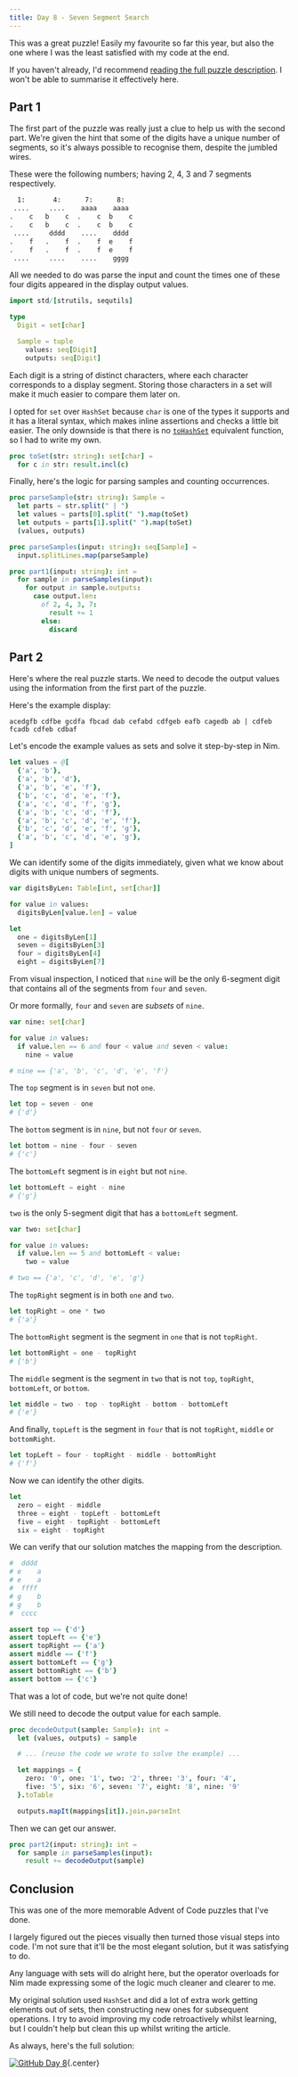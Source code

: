 ```yaml
---
title: Day 8 - Seven Segment Search
---
```


This was a great puzzle! Easily my favourite so far this year, but also the one where I was the least satisfied with my code at the end.

If you haven't already, I'd recommend [reading the full puzzle description](https://adventofcode.com/2021/day/8). I won't be able to summarise it effectively here.

## Part 1

The first part of the puzzle was really just a clue to help us with the second part. We're given the hint that some of the digits have a unique number of segments, so it's always possible to recognise them, despite the jumbled wires.

These were the following numbers; having 2, 4, 3 and 7 segments respectively.

```txt
  1:       4:      7:      8: 
 ....     ....    aaaa    aaaa 
.    c   b    c  .    c  b    c
.    c   b    c  .    c  b    c
 ....     dddd    ....    dddd 
.    f   .    f  .    f  e    f
.    f   .    f  .    f  e    f
 ....     ....    ....    gggg 
```

All we needed to do was parse the input and count the times one of these four digits appeared in the display output values.

```nim
import std/[strutils, sequtils]

type
  Digit = set[char]

  Sample = tuple
    values: seq[Digit]
    outputs: seq[Digit]
```

Each digit is a string of distinct characters, where each character corresponds to a display segment. Storing those characters in a set will make it much easier to compare them later on.

I opted for `set` over `HashSet` because `char` is one of the types it supports and it has a literal syntax, which makes inline assertions and checks a little bit easier. The only downside is that there is no [`toHashSet`](https://nim-lang.org/docs/sets.html#toHashSet%2CopenArray%5BA%5D) equivalent function, so I had to write my own.

```nim
proc toSet(str: string): set[char] =
  for c in str: result.incl(c)
```

Finally, here's the logic for parsing samples and counting occurrences.

```nim
proc parseSample(str: string): Sample =
  let parts = str.split(" | ")
  let values = parts[0].split(" ").map(toSet)
  let outputs = parts[1].split(" ").map(toSet)
  (values, outputs)

proc parseSamples(input: string): seq[Sample] =
  input.splitLines.map(parseSample)

proc part1(input: string): int =
  for sample in parseSamples(input):
    for output in sample.outputs:
      case output.len:
        of 2, 4, 3, 7:
          result += 1
        else:
          discard
```

## Part 2
Here's where the real puzzle starts. We need to decode the output values using the information from the first part of the puzzle.

Here's the example display:

```
acedgfb cdfbe gcdfa fbcad dab cefabd cdfgeb eafb cagedb ab | cdfeb fcadb cdfeb cdbaf
```

Let's encode the example values as sets and solve it step-by-step in Nim.

```nim
let values = @[
  {'a', 'b'},
  {'a', 'b', 'd'},
  {'a', 'b', 'e', 'f'},
  {'b', 'c', 'd', 'e', 'f'},
  {'a', 'c', 'd', 'f', 'g'},
  {'a', 'b', 'c', 'd', 'f'},
  {'a', 'b', 'c', 'd', 'e', 'f'},
  {'b', 'c', 'd', 'e', 'f', 'g'},
  {'a', 'b', 'c', 'd', 'e', 'g'},
]
```

We can identify some of the digits immediately, given what we know about digits with unique numbers of segments.

```nim
var digitsByLen: Table[int, set[char]]

for value in values:
  digitsByLen[value.len] = value

let
  one = digitsByLen[1]
  seven = digitsByLen[3]
  four = digitsByLen[4]
  eight = digitsByLen[7]
```

From visual inspection, I noticed that `nine` will be the only 6-segment digit that contains all of the segments from `four` and `seven`.

Or more formally, `four` and `seven` are _subsets_ of `nine`.

```nim
var nine: set[char]

for value in values:
  if value.len == 6 and four < value and seven < value:
    nine = value

# nine == {'a', 'b', 'c', 'd', 'e', 'f'}
```

The `top` segment is in `seven` but not `one`.

```nim
let top = seven - one
# {'d'}
```

The `bottom` segment is in `nine`, but not `four` or `seven`.

```nim
let bottom = nine - four - seven
# {'c'}
```

The `bottomLeft` segment is in `eight` but not `nine`.

```nim
let bottomLeft = eight - nine
# {'g'}
```

`two` is the only 5-segment digit that has a `bottomLeft` segment.

```nim
var two: set[char]

for value in values:
  if value.len == 5 and bottomLeft < value:
    two = value

# two == {'a', 'c', 'd', 'e', 'g'}
```

The `topRight` segment is in both `one` and `two`.

```nim
let topRight = one * two
# {'a'}
```

The `bottomRight` segment is the segment in `one` that is not `topRight`.

```nim
let bottomRight = one - topRight
# {'b'}
```

The `middle` segment is the segment in `two` that is not `top`, `topRight`, `bottomLeft`, or `bottom`.

```nim
let middle = two - top - topRight - bottom - bottomLeft
# {'e'}
```

And finally, `topLeft` is the segment in `four` that is not `topRight`, `middle` or `bottomRight`.

```nim
let topLeft = four - topRight - middle - bottomRight
# {'f'}
```

Now we can identify the other digits.

```nim
let
  zero = eight - middle
  three = eight - topLeft - bottomLeft
  five = eight - topRight - bottomLeft
  six = eight - topRight
```

We can verify that our solution matches the mapping from the description.

```nim
#  dddd
# e    a
# e    a
#  ffff
# g    b
# g    b
#  cccc

assert top == {'d'}
assert topLeft == {'e'}
assert topRight == {'a'}
assert middle == {'f'}
assert bottomLeft == {'g'}
assert bottomRight == {'b'}
assert bottom == {'c'}
```

That was a lot of code, but we're not quite done!

We still need to decode the output value for each sample.

```nim
proc decodeOutput(sample: Sample): int =
  let (values, outputs) = sample

  # ... (reuse the code we wrote to solve the example) ...

  let mappings = {
    zero: '0', one: '1', two: '2', three: '3', four: '4',
    five: '5', six: '6', seven: '7', eight: '8', nine: '9'
  }.toTable

  outputs.mapIt(mappings[it]).join.parseInt
```

Then we can get our answer.

```nim
proc part2(input: string): int =
  for sample in parseSamples(input):
    result += decodeOutput(sample)
```

## Conclusion
This was one of the more memorable Advent of Code puzzles that I've done.

I largely figured out the pieces visually then turned those visual steps into code. I'm not sure that it'll be the most elegant solution, but it was satisfying to do.

Any language with sets will do alright here, but the operator overloads for Nim made expressing some of the logic much cleaner and clearer to me.

My original solution used `HashSet` and did a lot of extra work getting elements out of sets, then constructing new ones for subsequent operations. I try to avoid improving my code retroactively whilst learning, but I couldn't help but clean this up whilst writing the article.

As always, here's the full solution:

[![GitHub](/icons/github.svg) Day 8](https://github.com/danprince/advent-of-code/blob/master/2021/day-08/main.nim){.center}
